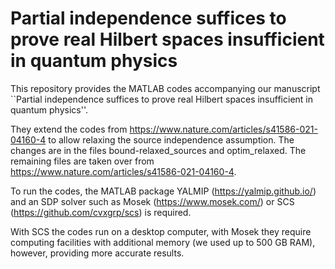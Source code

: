 # Partial independence suffices to prove real Hilbert spaces insufficient in quantum physics
This repository provides the MATLAB codes accompanying our manuscript ``Partial independence suffices to prove real Hilbert spaces insufficient in quantum physics''. 

They extend the codes from https://www.nature.com/articles/s41586-021-04160-4 to allow relaxing the source independence assumption. The changes are in the files bound-relaxed_sources and optim_relaxed. The remaining files are taken over from https://www.nature.com/articles/s41586-021-04160-4.

To run the codes, the MATLAB package YALMIP (https://yalmip.github.io/) and an SDP solver such as Mosek (https://www.mosek.com/) or SCS (https://github.com/cvxgrp/scs) is required.

With SCS the codes run on a desktop computer, with Mosek they require computing facilities with additional memory (we used up to 500 GB RAM), however, providing more accurate results.
